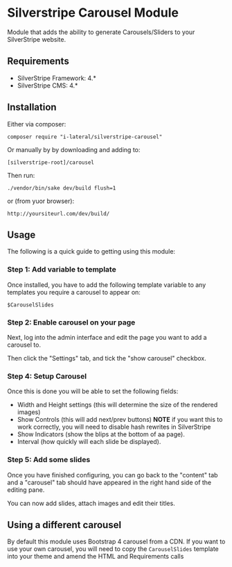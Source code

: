 Silverstripe Carousel Module
============================

Module that adds the ability to generate Carousels/Sliders
to your SilverStripe website.

## Requirements

- SilverStripe Framework: 4.*
- SilverStripe CMS: 4.*

## Installation

Either via composer:

    composer require "i-lateral/silverstripe-carousel"

Or manually by by downloading and adding to:

    [silverstripe-root]/carousel

Then run:

    ./vendor/bin/sake dev/build flush=1

or (from yuor browser):

    http://yoursiteurl.com/dev/build/


## Usage

The following is a quick guide to getting using this module:

### Step 1: Add variable to template

Once installed, you have to add the following template variable to
any templates you require a carousel to appear on:

    $CarouselSlides

### Step 2: Enable carousel on your page

Next, log into the admin interface and edit the page you want to
add a carousel to.

Then click the "Settings" tab, and tick the "show carousel" checkbox.

### Step 4: Setup Carousel

Once this is done you will be able to set the following fields:

- Width and Height settings (this will determine the size of the rendered images)
- Show Controls (this will add next/prev buttons) **NOTE** if you want this to work correctly, you will need to disable hash rewrites in SilverStripe
- Show Indicators (show the blips at the bottom of aa page).
- Interval (how quickly will each slide be displayed).

### Step 5: Add some slides

Once you have finished configuring, you can go back to the "content"
tab and a "carousel" tab should have appeared in the right hand side
of the editing pane.

You can now add slides, attach images and edit their titles.

## Using a different carousel

By default this module uses Bootstrap 4 carousel from a CDN. If you
want to use your own carousel, you will need to copy the
`CarouselSlides` template into your theme and amend the HTML and
Requirements calls